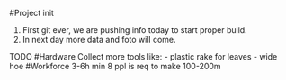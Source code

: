 #Project init
1. First git ever, we are pushing info today to start proper build.
2. In next day more data and foto will come.

TODO
#Hardware
Collect more tools like:
    - plastic rake for leaves
    - wide hoe
#Workforce
3-6h min 8 ppl is req to make 100-200m
